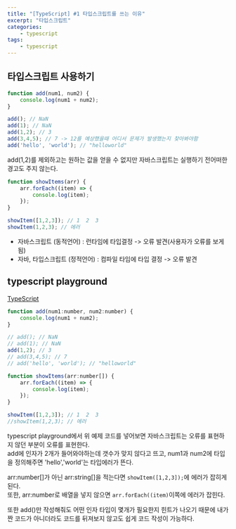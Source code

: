```yaml
--- 
title: "[TypeScript] #1 타입스크립트를 쓰는 이유" 
excerpt: "타입스크립트"
categories: 
    - typescript
tags: 
    - typescript
--- 
```

## 타입스크립트 사용하기

```javascript
function add(num1, num2) {
    console.log(num1 + num2);
}

add(); // NaN
add(1); // NaN
add(1,2); // 3
add(3,4,5); // 7 -> 12를 예상했을때 어디서 문제가 발생했는지 찾아봐야함
add('hello', 'world'); // "helloworld"
```

add(1,2)를 제외하고는 원하는 값을 얻을 수 없지만 자바스크립트는 실행하기 전어떠한 경고도 주지 않는다. 

```javascript
function showItems(arr) {
    arr.forEach((item) => {
        console.log(item);
    });
}

showItem([1,2,3]); // 1  2  3
showItem(1,2,3); // 에러
```

- 자바스크립트 (동적언어) : 런타임에 타입결정 -> 오류 발견(사용자가 오류를 보게 됨)   
- 자바, 타입스크립트 (정적언어) : 컴파일 타임에 타입 결정 -> 오류 발견

## typescript playground

[TypeScript](https://www.typescriptlang.org/play)  

```javascript
function add(num1:number, num2:number) {
    console.log(num1 + num2);
}

// add(); // NaN
// add(1); // NaN
add(1,2); // 3
// add(3,4,5); // 7 
// add('hello', 'world'); // "helloworld"

function showItems(arr:number[]) {
    arr.forEach((item) => {
        console.log(item);
    });
}

showItem([1,2,3]); // 1  2  3
//showItem(1,2,3); // 에러
```
typescript playground에서 위 예제 코드를 넣어보면 자바스크립트는 오류를 표현하지 않던 부분이 오류를 표현한다.  
add에 인자가 2개가 들어와야하는데 갯수가 맞지 않다고 뜨고, num1과 num2에 타입을 정의해주면 'hello','world'는 타입에러가 뜬다.  

arr:number[]가 아닌 arr:string[]을 적는다면 `showItem([1,2,3]);`에 에러가 잡히게 된다.  
또한, arr:number로 배열을 넣지 않으면 `arr.forEach((item)`이쪽에 에러가 잡힌다.  

또한 add()만 작성해줘도 어떤 인자 타입이 몇개가 필요한지 힌트가 나오기 때문에 내가 짠 코드가 아니더라도 코드를 뒤져보지 않고도 쉽게 코드 작성이 가능하다.  


